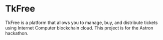 # TkFree
TkFree is a platform that allows you to manage, buy, and distribute tickets using Internet Computer blockchain cloud. This project is for the Astron hackathon.
